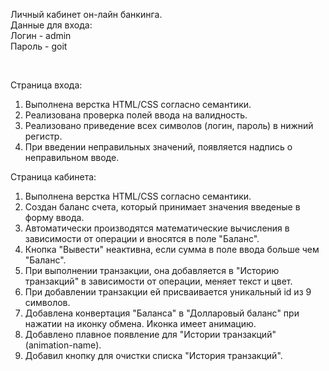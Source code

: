 Личный кабинет он-лайн банкинга.<br>
Данные для входа: <br>
Логин - admin <br>
Пароль - goit 

<br>

Страница входа:
1) Выполнена верстка HTML/CSS согласно семантики.
2) Реализована проверка полей ввода на валидность.
3) Реализовано приведение всех символов (логин, пароль) в нижний регистр.
4) При введении неправильных значений, появляется надпись о неправильном вводе.


Страница кабинета:
1) Выполнена верстка HTML/CSS согласно семантики.
2) Создан баланс счета, который принимает значения введеные в форму ввода.
3) Автоматически производятся математические вычисления в зависимости от операции и вносятся в поле "Баланс".
4) Кнопка "Вывести" неактивна, если сумма в поле ввода больше чем "Баланс".
5) При выполнении транзакции, она добавляется в "Историю транзакций" в зависимости от операции, меняет текст и цвет.
6) При добавлении транзакции ей присваивается уникальный id из 9 символов.
7) Добавлена конвертация "Баланса" в "Долларовый баланс" при нажатии на иконку обмена. Иконка имеет анимацию.
8) Добавлено плавное появление для "Истории транзакций" (animation-name).
9) Добавил кнопку для очистки списка "История транзакций".
